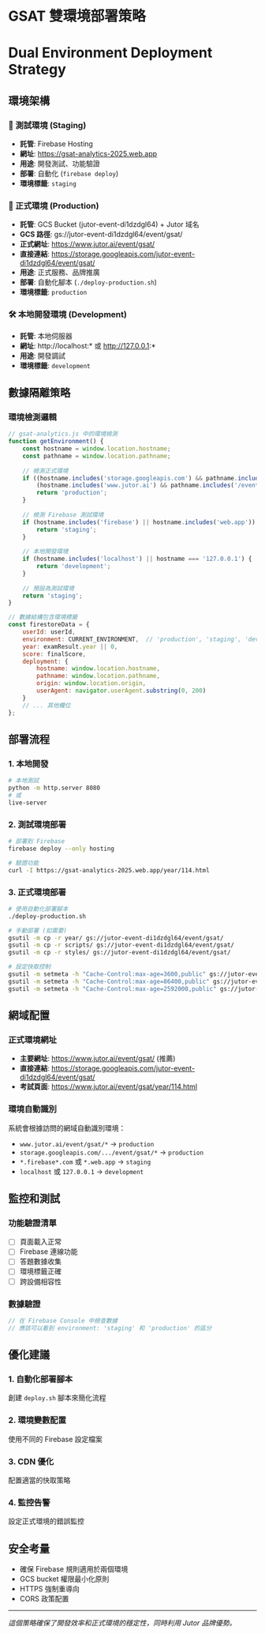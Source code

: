 # GSAT 雙環境部署策略
# Dual Environment Deployment Strategy

## 環境架構

### 🧪 測試環境 (Staging)
- **託管**: Firebase Hosting
- **網址**: https://gsat-analytics-2025.web.app
- **用途**: 開發測試、功能驗證
- **部署**: 自動化 (`firebase deploy`)
- **環境標籤**: `staging`

### 🚀 正式環境 (Production)  
- **託管**: GCS Bucket (jutor-event-di1dzdgl64) + Jutor 域名
- **GCS 路徑**: gs://jutor-event-di1dzdgl64/event/gsat/
- **正式網址**: https://www.jutor.ai/event/gsat/
- **直接連結**: https://storage.googleapis.com/jutor-event-di1dzdgl64/event/gsat/
- **用途**: 正式服務、品牌推廣
- **部署**: 自動化腳本 (`./deploy-production.sh`)
- **環境標籤**: `production`

### 🛠️ 本地開發環境 (Development)
- **託管**: 本地伺服器
- **網址**: http://localhost:* 或 http://127.0.0.1:*
- **用途**: 開發調試
- **環境標籤**: `development`

## 數據隔離策略

### 環境檢測邏輯
```javascript
// gsat-analytics.js 中的環境檢測
function getEnvironment() {
    const hostname = window.location.hostname;
    const pathname = window.location.pathname;
    
    // 檢測正式環境
    if ((hostname.includes('storage.googleapis.com') && pathname.includes('/event/gsat/')) ||
        (hostname.includes('www.jutor.ai') && pathname.includes('/event/gsat/'))) {
        return 'production';
    }
    
    // 檢測 Firebase 測試環境  
    if (hostname.includes('firebase') || hostname.includes('web.app')) {
        return 'staging';
    }
    
    // 本地開發環境
    if (hostname.includes('localhost') || hostname === '127.0.0.1') {
        return 'development';
    }
    
    // 預設為測試環境
    return 'staging';
}

// 數據結構包含環境標籤
const firestoreData = {
    userId: userId,
    environment: CURRENT_ENVIRONMENT,  // 'production', 'staging', 'development'
    year: examResult.year || 0,
    score: finalScore,
    deployment: {
        hostname: window.location.hostname,
        pathname: window.location.pathname,
        origin: window.location.origin,
        userAgent: navigator.userAgent.substring(0, 200)
    }
    // ... 其他欄位
};
```

## 部署流程

### 1. 本地開發
```bash
# 本地測試
python -m http.server 8080
# 或
live-server
```

### 2. 測試環境部署
```bash
# 部署到 Firebase
firebase deploy --only hosting

# 驗證功能
curl -I https://gsat-analytics-2025.web.app/year/114.html
```

### 3. 正式環境部署
```bash
# 使用自動化部署腳本
./deploy-production.sh

# 手動部署 (如需要)
gsutil -m cp -r year/ gs://jutor-event-di1dzdgl64/event/gsat/
gsutil -m cp -r scripts/ gs://jutor-event-di1dzdgl64/event/gsat/
gsutil -m cp -r styles/ gs://jutor-event-di1dzdgl64/event/gsat/

# 設定快取控制
gsutil -m setmeta -h "Cache-Control:max-age=3600,public" gs://jutor-event-di1dzdgl64/event/gsat/**/*.html
gsutil -m setmeta -h "Cache-Control:max-age=86400,public" gs://jutor-event-di1dzdgl64/event/gsat/**/*.{js,css}
gsutil -m setmeta -h "Cache-Control:max-age=2592000,public" gs://jutor-event-di1dzdgl64/event/gsat/**/*.{png,jpg,jpeg,gif,svg,ico}
```

## 網域配置

### 正式環境網址
- **主要網址**: https://www.jutor.ai/event/gsat/ (推薦)
- **直接連結**: https://storage.googleapis.com/jutor-event-di1dzdgl64/event/gsat/
- **考試頁面**: https://www.jutor.ai/event/gsat/year/114.html

### 環境自動識別
系統會根據訪問的網域自動識別環境：
- `www.jutor.ai/event/gsat/*` → `production`
- `storage.googleapis.com/.../event/gsat/*` → `production`
- `*.firebase*.com` 或 `*.web.app` → `staging`
- `localhost` 或 `127.0.0.1` → `development`

## 監控和測試

### 功能驗證清單
- [ ] 頁面載入正常
- [ ] Firebase 連線功能
- [ ] 答題數據收集
- [ ] 環境標籤正確
- [ ] 跨設備相容性

### 數據驗證
```javascript
// 在 Firebase Console 中檢查數據
// 應該可以看到 environment: 'staging' 和 'production' 的區分
```

## 優化建議

### 1. 自動化部署腳本
創建 `deploy.sh` 腳本來簡化流程

### 2. 環境變數配置
使用不同的 Firebase 設定檔案

### 3. CDN 優化
配置適當的快取策略

### 4. 監控告警
設定正式環境的錯誤監控

## 安全考量

- 確保 Firebase 規則適用於兩個環境
- GCS bucket 權限最小化原則
- HTTPS 強制重導向
- CORS 政策配置

---

*這個策略確保了開發效率和正式環境的穩定性，同時利用 Jutor 品牌優勢。*